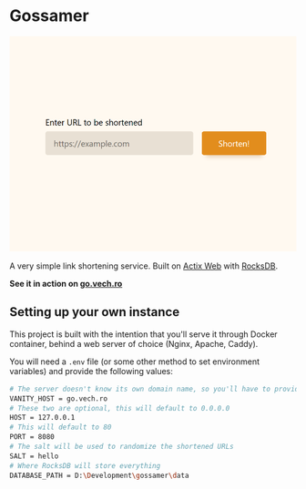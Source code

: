 # Gossamer

![](https://raw.githubusercontent.com/Vechro/gossamer/main/static/meta-image.png)

A very simple link shortening service. Built on [Actix Web](https://actix.rs/) with [RocksDB](https://rocksdb.org/).

**See it in action on [go.vech.ro](https://go.vech.ro)**

## Setting up your own instance

This project is built with the intention that you'll serve it through Docker container, behind a web server of choice (Nginx, Apache, Caddy).

You will need a `.env` file (or some other method to set environment variables) and provide the following values:

```sh
# The server doesn't know its own domain name, so you'll have to provide one
VANITY_HOST = go.vech.ro
# These two are optional, this will default to 0.0.0.0
HOST = 127.0.0.1
# This will default to 80
PORT = 8080
# The salt will be used to randomize the shortened URLs
SALT = hello
# Where RocksDB will store everything
DATABASE_PATH = D:\Development\gossamer\data
```
